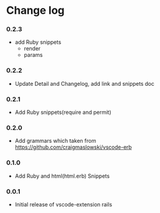 # Change log
### 0.2.3
- add Ruby snippets
  - render
  - params
### 0.2.2
- Update Detail and Changelog, add link and snippets doc
### 0.2.1
- Add Ruby snippets(require and permit)
### 0.2.0
- Add grammars which taken from https://github.com/craigmaslowski/vscode-erb
### 0.1.0
- Add Ruby and html(html.erb) Snippets
### 0.0.1
- Initial release of vscode-extension rails